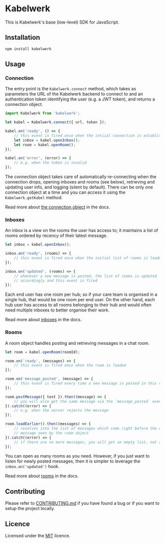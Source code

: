 # Kabelwerk

This is Kabelwerk's base (low-level) SDK for JavaScript.


## Installation

```sh
npm install kabelwerk
```


## Usage

### Connection

The entry point is the `Kabelwerk.connect` method, which takes as parameters the URL of the Kabelwerk backend to connect to and an authentication token identifying the user (e.g. a JWT token), and returns a connection object.

```js
import Kabelwerk from 'kabelwerk';

let kabel = Kabelwerk.connect({ url, token });

kabel.on('ready', () => {
    // this event is fired once when the intiial connection is established
    let inbox = kabel.openInbox();
    let room = kabel.openRoom();
});

kabel.on('error', (error) => {
    // e.g. when the token is invalid
});
```

The connection object takes care of automatically re-connecting when the connection drops, opening inboxes and rooms (see below), retrieving and updating user info, and logging (silent by default). There can be only one connection object at a time and you can access it using the `Kabelwerk.getKabel` method.

Read more about [the connection object](./docs/kabel.md) in the docs.


### Inboxes

An inbox is a view on the rooms the user has access to; it maintains a list of rooms ordered by recency of their latest message.

```js
let inbox = kabel.openInbox();

inbox.on('ready', (rooms) => {
    // this event is fired once when the initial list of rooms is loaded
});

inbox.on('updated', (rooms) => {
    // whenever a new message is posted, the list of rooms is updated
    // accordingly and this event is fired
});
```

Each end user has one room per hub; so if your care team is organised in a single hub, that would be one room per end user. On the other hand, each hub user has access to all rooms belonging to their hub and would often need multiple inboxes to better organise their work.

Read more about [inboxes](./docs/inboxes.md) in the docs.


### Rooms

A room object handles posting and retrieving messages in a chat room.

```js
let room = kabel.openRoom(roomId);

room.on('ready', (messages) => {
    // this event is fired once when the room is loaded
});

room.on('message_posted', (message) => {
    // this event is fired every time a new message is posted in this room
});

room.postMessage({ text }).then((message) => {
    // you will also get the same message via the `message_posted` event
}).catch((error) => {
    // e.g. when the server rejects the message
});

room.loadEarlier().then((messages) => {
    // resolves into the list of messages which come right before the earliest
    // message seen by the room object
}).catch((error) => {
    // if there are no more messages, you will get an empty list, not an error
});
```

You can open as many rooms as you need. However, if you just want to listen for newly posted messages, then it is simpler to leverage the `inbox.on('updated')` hook.

Read more about [rooms](./docs/rooms.md) in the docs.


## Contributing

Please refer to [CONTRIBUTING.md](https://github.com/kabelwerk/sdk-js/blob/master/CONTRIBUTING.md) if you have found a bug or if you want to setup the project locally.


## Licence

Licensed under the [MIT](https://github.com/kabelwerk/sdk-js/blob/master/LICENSE) licence.
